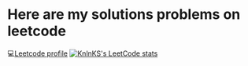 # Here are my solutions problems on leetcode
💻[Leetcode profile](https://leetcode.com/ioann7/)
[![KnlnKS's LeetCode stats](https://leetcode-stats-six.vercel.app/api?username=ioann7&theme=dark)](https://github.com/KnlnKS/leetcode-stats)
